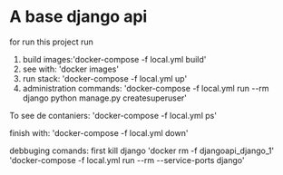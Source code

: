 A base django api
=============

for run this project run

1. build images:'docker-compose -f local.yml build'
2. see with: 'docker images'
3. run stack: 'docker-compose -f local.yml up'
4. administration commands: 'docker-compose -f local.yml run --rm django python manage.py createsuperuser'

To see de contaniers: 'docker-compose -f local.yml ps'

finish with: 'docker-compose -f local.yml down'

debbuging comands: first kill django 
    'docker rm -f djangoapi_django_1'
    'docker-compose -f local.yml run --rm --service-ports django'





